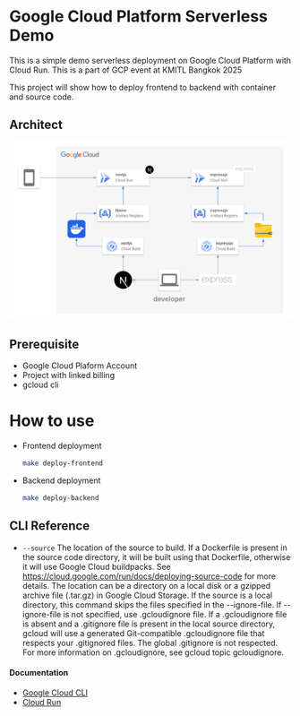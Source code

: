 
# Google Cloud Platform Serverless Demo
This is a simple demo serverless deployment on Google Cloud Platform with Cloud Run. This is a part of GCP event at KMITL Bangkok 2025

This project will show how to deploy frontend to backend with container and source code.

## Architect

<img src="cover.png" />

## Prerequisite

- Google Cloud Plaform Account
- Project with linked billing
- gcloud cli

# How to use

- Frontend deployment
    ```bash
    make deploy-frontend
    ```

- Backend deployment
    ```bash
    make deploy-backend
    ```

## CLI Reference

- `--source`
    The location of the source to build. If a Dockerfile is present in the source code directory, it will be built using that Dockerfile, otherwise it will use Google Cloud buildpacks. See https://cloud.google.com/run/docs/deploying-source-code for more details. The location can be a directory on a local disk or a gzipped archive file (.tar.gz) in Google Cloud Storage. If the source is a local directory, this command skips the files specified in the --ignore-file. If --ignore-file is not specified, use .gcloudignore file. If a .gcloudignore file is absent and a .gitignore file is present in the local source directory, gcloud will use a generated Git-compatible .gcloudignore file that respects your .gitignored files. The global .gitignore is not respected. For more information on .gcloudignore, see gcloud topic gcloudignore.

#### Documentation
- [Google Cloud CLI](https://cloud.google.com/sdk/gcloud/reference/run/deploy)
- [Cloud Run](https://cloud.google.com/run?hl=en)